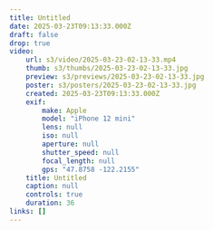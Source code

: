 ```yaml
---
title: Untitled
date: 2025-03-23T09:13:33.000Z
draft: false
drop: true
video:
    url: s3/video/2025-03-23-02-13-33.mp4
    thumb: s3/thumbs/2025-03-23-02-13-33.jpg
    preview: s3/previews/2025-03-23-02-13-33.jpg
    poster: s3/posters/2025-03-23-02-13-33.jpg
    created: 2025-03-23T09:13:33.000Z
    exif:
        make: Apple
        model: "iPhone 12 mini"
        lens: null
        iso: null
        aperture: null
        shutter_speed: null
        focal_length: null
        gps: "47.8758 -122.2155"
    title: Untitled
    caption: null
    controls: true
    duration: 36
links: []
---
```


